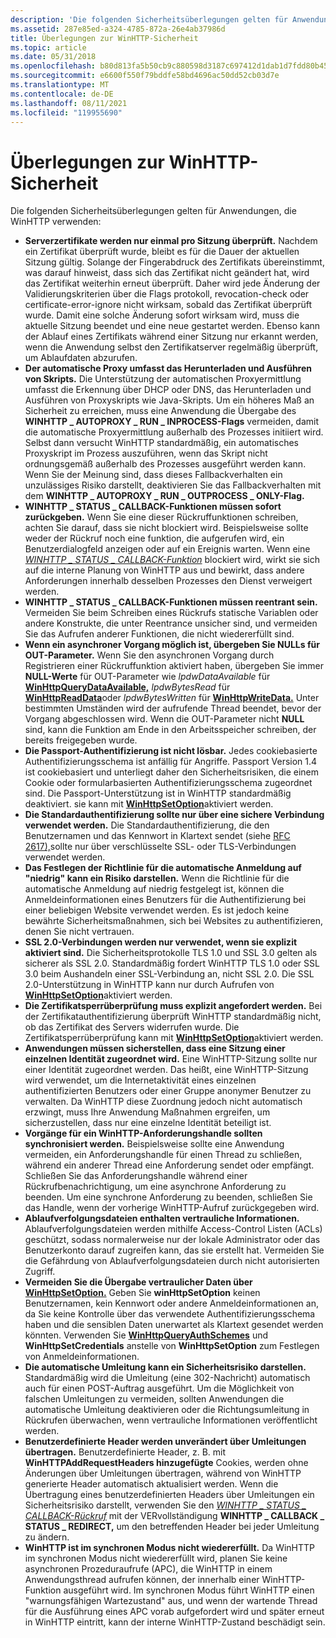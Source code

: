 ```yaml
---
description: 'Die folgenden Sicherheitsüberlegungen gelten für Anwendungen, die WinHTTP verwenden: Serverzertifikate werden nur einmal pro Sitzung überprüft.'
ms.assetid: 287e85ed-a324-4785-872a-26e4ab37986d
title: Überlegungen zur WinHTTP-Sicherheit
ms.topic: article
ms.date: 05/31/2018
ms.openlocfilehash: b80d813fa5b50cb9c880598d3187c697412d1dab1d7fdd80b4507d17d03eff6a
ms.sourcegitcommit: e6600f550f79bddfe58bd4696ac50dd52cb03d7e
ms.translationtype: MT
ms.contentlocale: de-DE
ms.lasthandoff: 08/11/2021
ms.locfileid: "119955690"
---
```

# <a name="winhttp-security-considerations"></a>Überlegungen zur WinHTTP-Sicherheit

Die folgenden Sicherheitsüberlegungen gelten für Anwendungen, die WinHTTP verwenden:

-   **Serverzertifikate werden nur einmal pro Sitzung überprüft.** Nachdem ein Zertifikat überprüft wurde, bleibt es für die Dauer der aktuellen Sitzung gültig. Solange der Fingerabdruck des Zertifikats übereinstimmt, was darauf hinweist, dass sich das Zertifikat nicht geändert hat, wird das Zertifikat weiterhin erneut überprüft. Daher wird jede Änderung der Validierungskriterien über die Flags protokoll, revocation-check oder certificate-error-ignore nicht wirksam, sobald das Zertifikat überprüft wurde. Damit eine solche Änderung sofort wirksam wird, muss die aktuelle Sitzung beendet und eine neue gestartet werden. Ebenso kann der Ablauf eines Zertifikats während einer Sitzung nur erkannt werden, wenn die Anwendung selbst den Zertifikatserver regelmäßig überprüft, um Ablaufdaten abzurufen.
-   **Der automatische Proxy umfasst das Herunterladen und Ausführen von Skripts.** Die Unterstützung der automatischen Proxyermittlung umfasst die Erkennung über DHCP oder DNS, das Herunterladen und Ausführen von Proxyskripts wie Java-Skripts. Um ein höheres Maß an Sicherheit zu erreichen, muss eine Anwendung die Übergabe des **WINHTTP \_ AUTOPROXY \_ RUN \_ INPROCESS-Flags** vermeiden, damit die automatische Proxyermittlung außerhalb des Prozesses initiiert wird. Selbst dann versucht WinHTTP standardmäßig, ein automatisches Proxyskript im Prozess auszuführen, wenn das Skript nicht ordnungsgemäß außerhalb des Prozesses ausgeführt werden kann. Wenn Sie der Meinung sind, dass dieses Fallbackverhalten ein unzulässiges Risiko darstellt, deaktivieren Sie das Fallbackverhalten mit dem **WINHTTP \_ AUTOPROXY \_ RUN \_ OUTPROCESS \_ ONLY-Flag.**
-   **WINHTTP \_ STATUS \_ CALLBACK-Funktionen müssen sofort zurückgeben.** Wenn Sie eine dieser Rückruffunktionen schreiben, achten Sie darauf, dass sie nicht blockiert wird. Beispielsweise sollte weder der Rückruf noch eine funktion, die aufgerufen wird, ein Benutzerdialogfeld anzeigen oder auf ein Ereignis warten. Wenn eine [*WINHTTP \_ STATUS \_ CALLBACK-Funktion*](/windows/win32/api/winhttp/nc-winhttp-winhttp_status_callback) blockiert wird, wirkt sie sich auf die interne Planung von WinHTTP aus und bewirkt, dass andere Anforderungen innerhalb desselben Prozesses den Dienst verweigert werden.
-   **WINHTTP \_ STATUS \_ CALLBACK-Funktionen müssen reentrant sein.** Vermeiden Sie beim Schreiben eines Rückrufs statische Variablen oder andere Konstrukte, die unter Reentrance unsicher sind, und vermeiden Sie das Aufrufen anderer Funktionen, die nicht wiedererfüllt sind.
-   **Wenn ein asynchroner Vorgang möglich ist, übergeben Sie NULLs für OUT-Parameter.** Wenn Sie den asynchronen Vorgang durch Registrieren einer Rückruffunktion aktiviert haben, übergeben Sie immer **NULL-Werte** für OUT-Parameter wie *lpdwDataAvailable* für [**WinHttpQueryDataAvailable,**](/windows/desktop/api/Winhttp/nf-winhttp-winhttpquerydataavailable) *lpdwBytesRead* für [**WinHttpReadData**](/windows/desktop/api/Winhttp/nf-winhttp-winhttpreaddata)oder *lpdwBytesWritten* für [**WinHttpWriteData.**](/windows/desktop/api/Winhttp/nf-winhttp-winhttpwritedata) Unter bestimmten Umständen wird der aufrufende Thread beendet, bevor der Vorgang abgeschlossen wird. Wenn die OUT-Parameter nicht **NULL** sind, kann die Funktion am Ende in den Arbeitsspeicher schreiben, der bereits freigegeben wurde.
-   **Die Passport-Authentifizierung ist nicht lösbar.** Jedes cookiebasierte Authentifizierungsschema ist anfällig für Angriffe. Passport Version 1.4 ist cookiebasiert und unterliegt daher den Sicherheitsrisiken, die einem Cookie oder formularbasierten Authentifizierungsschema zugeordnet sind. Die Passport-Unterstützung ist in WinHTTP standardmäßig deaktiviert. sie kann mit [**WinHttpSetOption**](/windows/desktop/api/Winhttp/nf-winhttp-winhttpsetoption)aktiviert werden.
-   **Die Standardauthentifizierung sollte nur über eine sichere Verbindung verwendet werden.** Die Standardauthentifizierung, die den Benutzernamen und das Kennwort in Klartext sendet (siehe [RFC 2617),](https://www.ietf.org/rfc/rfc2617.txt)sollte nur über verschlüsselte SSL- oder TLS-Verbindungen verwendet werden.
-   **Das Festlegen der Richtlinie für die automatische Anmeldung auf "niedrig" kann ein Risiko darstellen.** Wenn die Richtlinie für die automatische Anmeldung auf niedrig festgelegt ist, können die Anmeldeinformationen eines Benutzers für die Authentifizierung bei einer beliebigen Website verwendet werden. Es ist jedoch keine bewährte Sicherheitsmaßnahmen, sich bei Websites zu authentifizieren, denen Sie nicht vertrauen.
-   **SSL 2.0-Verbindungen werden nur verwendet, wenn sie explizit aktiviert sind.** Die Sicherheitsprotokolle TLS 1.0 und SSL 3.0 gelten als sicherer als SSL 2.0. Standardmäßig fordert WinHTTP TLS 1.0 oder SSL 3.0 beim Aushandeln einer SSL-Verbindung an, nicht SSL 2.0. Die SSL 2.0-Unterstützung in WinHTTP kann nur durch Aufrufen von [**WinHttpSetOption**](/windows/desktop/api/Winhttp/nf-winhttp-winhttpsetoption)aktiviert werden.
-   **Die Zertifikatsperrüberprüfung muss explizit angefordert werden.** Bei der Zertifikatauthentifizierung überprüft WinHTTP standardmäßig nicht, ob das Zertifikat des Servers widerrufen wurde. Die Zertifikatsperrüberprüfung kann mit [**WinHttpSetOption**](/windows/desktop/api/Winhttp/nf-winhttp-winhttpsetoption)aktiviert werden.
-   **Anwendungen müssen sicherstellen, dass eine Sitzung einer einzelnen Identität zugeordnet wird.** Eine WinHTTP-Sitzung sollte nur einer Identität zugeordnet werden. Das heißt, eine WinHTTP-Sitzung wird verwendet, um die Internetaktivität eines einzelnen authentifizierten Benutzers oder einer Gruppe anonymer Benutzer zu verwalten. Da WinHTTP diese Zuordnung jedoch nicht automatisch erzwingt, muss Ihre Anwendung Maßnahmen ergreifen, um sicherzustellen, dass nur eine einzelne Identität beteiligt ist.
-   **Vorgänge für ein WinHTTP-Anforderungshandle sollten synchronisiert werden.** Beispielsweise sollte eine Anwendung vermeiden, ein Anforderungshandle für einen Thread zu schließen, während ein anderer Thread eine Anforderung sendet oder empfängt. Schließen Sie das Anforderungshandle während einer Rückrufbenachrichtigung, um eine asynchrone Anforderung zu beenden. Um eine synchrone Anforderung zu beenden, schließen Sie das Handle, wenn der vorherige WinHTTP-Aufruf zurückgegeben wird.
-   **Ablaufverfolgungsdateien enthalten vertrauliche Informationen.** Ablaufverfolgungsdateien werden mithilfe Access-Control Listen (ACLs) geschützt, sodass normalerweise nur der lokale Administrator oder das Benutzerkonto darauf zugreifen kann, das sie erstellt hat. Vermeiden Sie die Gefährdung von Ablaufverfolgungsdateien durch nicht autorisierten Zugriff.
-   **Vermeiden Sie die Übergabe vertraulicher Daten über** [**WinHttpSetOption.**](/windows/desktop/api/Winhttp/nf-winhttp-winhttpsetoption) Geben Sie **winHttpSetOption** keinen Benutzernamen, kein Kennwort oder andere Anmeldeinformationen an, da Sie keine Kontrolle über das verwendete Authentifizierungsschema haben und die sensiblen Daten unerwartet als Klartext gesendet werden könnten. Verwenden Sie [**WinHttpQueryAuthSchemes**](/windows/desktop/api/Winhttp/nf-winhttp-winhttpqueryauthschemes) und **WinHttpSetCredentials** anstelle von **WinHttpSetOption** zum Festlegen von Anmeldeinformationen.
-   **Die automatische Umleitung kann ein Sicherheitsrisiko darstellen.** Standardmäßig wird die Umleitung (eine 302-Nachricht) automatisch auch für einen POST-Auftrag ausgeführt. Um die Möglichkeit von falschen Umleitungen zu vermeiden, sollten Anwendungen die automatische Umleitung deaktivieren oder die Richtungsumleitung in Rückrufen überwachen, wenn vertrauliche Informationen veröffentlicht werden.
-   **Benutzerdefinierte Header werden unverändert über Umleitungen übertragen.** Benutzerdefinierte Header, z. B. mit **WinHTTPAddRequestHeaders hinzugefügte** Cookies, werden ohne Änderungen über Umleitungen übertragen, während von WinHTTP generierte Header automatisch aktualisiert werden. Wenn die Übertragung eines benutzerdefinierten Headers über Umleitungen ein Sicherheitsrisiko darstellt, verwenden Sie den [*WINHTTP \_ STATUS \_ CALLBACK-Rückruf*](/windows/win32/api/winhttp/nc-winhttp-winhttp_status_callback) mit der VERvollständigung **WINHTTP \_ CALLBACK \_ STATUS \_ REDIRECT,** um den betreffenden Header bei jeder Umleitung zu ändern.
-   **WinHTTP ist im synchronen Modus nicht wiedererfüllt.** Da WinHTTP im synchronen Modus nicht wiedererfüllt wird, planen Sie keine asynchronen Prozeduraufrufe (APC), die WinHTTP in einem Anwendungsthread aufrufen können, der innerhalb einer WinHTTP-Funktion ausgeführt wird. Im synchronen Modus führt WinHTTP einen "warnungsfähigen Wartezustand" aus, und wenn der wartende Thread für die Ausführung eines APC vorab aufgefordert wird und später erneut in WinHTTP eintritt, kann der interne WinHTTP-Zustand beschädigt sein.

 

 
